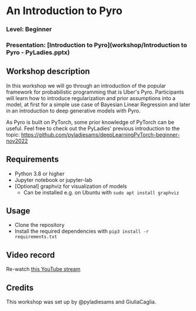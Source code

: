 # An Introduction to Pyro

### Level: Beginner

### Presentation: [Introduction to Pyro](workshop/Introduction to Pyro - PyLadies.pptx)

## Workshop description

In this workshop we will go through an introduction of the popular framework for probabilistic programming that is Uber's Pyro.
Participants will learn how to introduce regularization and prior assumptions into a model, at first for a simple use case of Bayesian Linear Regression and later in an introduction to deep generative models with Pyro.

As Pyro is built on PyTorch, some prior knowledge of PyTorch can be useful.
Feel free to check out the PyLadies' previous introduction to the topic:
https://github.com/pyladiesams/deepLearningPyTorch-beginner-nov2022

## Requirements

- Python 3.8 or higher
- Jupyter notebook or jupyter-lab
- [Optional] graphviz for visualization of models
  - Can be installed e.g. on Ubuntu with `sudo apt install graphviz`

## Usage

- Clone the repository
- Install the required dependencies with `pip3 install -r requirements.txt`

## Video record

Re-watch [this YouTube stream](https://www.youtube.com/live/avrh5dHi0ro)

## Credits

This workshop was set up by @pyladiesams and GiuliaCaglia.
